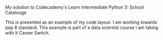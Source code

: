 My solution to Codecademy's Learn Intermediate Python 3: School Catalouge

This is presented as an example of my code layout.
I am working towards pep 8 standard.
This example is part of a data scientist course I am taking with It Career Switch.

